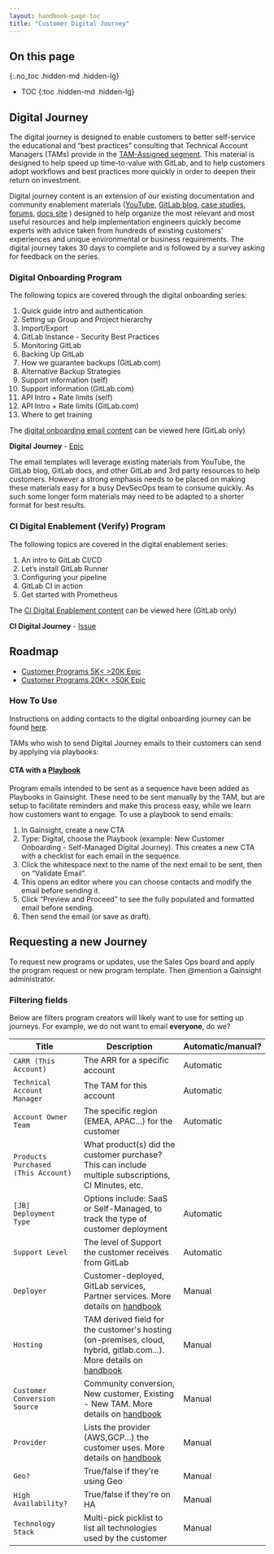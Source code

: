 ```yaml
---
layout: handbook-page-toc
title: "Customer Digital Journey"
---
```


## On this page
{:.no_toc .hidden-md .hidden-lg}

- TOC
{:toc .hidden-md .hidden-lg}


## Digital Journey 

The digital journey is designed to enable customers to better self-service the educational and “best practices” consulting that Technical Account Managers (TAMs) provide in the [TAM-Assigned segment](/handbook/customer-success/tam/customer-segments-and-metrics/#tam-assigned-segment). This material is designed to help speed up time-to-value with GitLab, and to help customers adopt workflows and best practices more quickly in order to deepen their return on investment.

Digital journey content is an extension of our existing documentation and community enablement materials ([YouTube](https://www.youtube.com/channel/UCnMGQ8QHMAnVIsI3xJrihhg), [GitLab blog](https://about.gitlab.com/blog/), [case studies](https://about.gitlab.com/customers/), [forums](https://forum.gitlab.com/), [docs site](https://docs.gitlab.com/) ) designed to help organize the most relevant and most useful resources and help implementation engineers quickly become experts with advice taken from hundreds of existing customers’ experiences and unique environmental or business requirements.  The digital journey takes 30 days to complete and is followed by a survey asking for feedback on the series.

### Digital Onboarding Program

The following topics are covered through the digital onboarding series:
1. Quick guide intro and authentication
1. Setting up Group and Project hierarchy
1. Import/Export
1. GitLab Instance - Security Best Practices
1. Monitoring GitLab
1. Backing Up GitLab
1. How we guarantee backups (GitLab.com)
1. Alternative Backup Strategies
1. Support information (self)
1. Support information (GitLab.com)
1. API Intro + Rate limits (self)
1. API Intro + Rate limits (GitLab.com)
1. Where to get training

The [digital onboarding email content](https://docs.google.com/document/d/1yosBBsBqvsgBYCqkn7zv9-YsT5sTynB6khRZJi8IhPE/edit?usp=sharing) can be viewed here (GitLab only)


**Digital Journey** - [Epic](https://gitlab.com/groups/gitlab-com/customer-success/-/epics/65)

The email templates will leverage existing materials from YouTube, the GitLab blog, GitLab docs, and other GitLab and 3rd party resources to help customers. However a strong emphasis needs to be placed on making these materials easy for a busy DevSecOps team to consume quickly. As such some longer form materials may need to be adapted to a shorter format for best results.

### CI Digital Enablement (Verify) Program

The following topics are covered in the digital enablement series:
1. An intro to GitLab CI/CD
1. Let’s install GitLab Runner
1. Configuring your pipeline
1. GitLab CI in action
1. Get started with Prometheus

The [CI Digital Enablement content](https://docs.google.com/document/d/1otgcT0U4tbZJ5cGkvpzmCG7EKuSF19cR7EoPkTtRMzY/edit?usp=sharing) can be viewed here (GitLab only)

**CI Digital Journey** - [Issue](https://gitlab.com/gitlab-com/customer-success/okrs/-/issues/115)

## Roadmap

- [Customer Programs 5K< >20K Epic](https://gitlab.com/groups/gitlab-com/sales-team/field-operations/-/epics/27)
- [Customer Programs 20K< >50K Epic](https://gitlab.com/groups/gitlab-com/-/epics/1384)

### How To Use
Instructions on adding contacts to the digital onboarding journey can be found [here](/handbook/customer-success/tam/digital-journey/nominating-contacts-for-the-digital-journey/).

TAMs who wish to send Digital Journey emails to their customers can send by applying via playbooks:

#### CTA with a [Playbook](/handbook/customer-success/tam/gainsight/#ctas)
Program emails intended to be sent as a sequence have been added as Playbooks in Gainsight. These need to be sent manually by the TAM, but are setup to facilitate reminders and make this process easy, while we learn how customers want to engage. To use a playbook to send emails:
1.  In Gainsight, create a new CTA
1.  Type: Digital, choose the Playbook (example: New Customer Onboarding - Self-Managed Digital Journey). This creates a new CTA with a checklist for each email in the sequence.
1.  Click the whitespace next to the name of the next email to be sent, then on “Validate Email”.
1.  This opens an editor where you can choose contacts and modify the email before sending it.
1.  Click “Preview and Proceed” to see the fully populated and formatted email before sending.
1.  Then send the email (or save as draft).   


## Requesting a new Journey
 
To request new programs or updates, use the Sales Ops board and apply the program request or new program template. Then @mention a Gainsight administrator.
 
 
### Filtering fields
 
Below are filters program creators will likely want to use for setting up journeys. For example, we do not want to email **everyone**, do we?
 
| Title | Description | Automatic/manual? |
| ----- | ------| ------ |
| `CARR (This Account)`          | The ARR for a specific account          | Automatic          |
| `Technical Account Manager`          | The TAM for this account          | Automatic          |
| `Account Owner Team`          | The specific region (EMEA, APAC...) for the customer          | Automatic          |
| `Products Purchased (This Account)`      | What product(s) did the customer purchase? This can include multiple subscriptions, CI Minutes, etc.          |           |
| `[JB] Deployment Type`          | Options include: SaaS or Self-Managed, to track the type of customer deployment          | Automatic          |
| `Support Level`         | The level of Support the customer receives from GitLab | Automatic          |
| `Deployer`          | Customer-deployed, GitLab services, Partner services. More details on [handbook](/handbook/customer-success/tam/gainsight/deployment-types/#deployer)          | Manual          |
| `Hosting`          | TAM derived field for the customer's hosting (on-premises, cloud, hybrid, gitlab.com...). More details on [handbook](/handbook/customer-success/tam/gainsight/deployment-types/#hosting)          | Manual          |
| `Customer Conversion Source`          | Community conversion, New customer, Existing - New TAM. More details on [handbook](/handbook/customer-success/tam/gainsight/deployment-types/#customer-conversion-source)          | Manual          |
| `Provider`          | Lists the provider (AWS,GCP...) the customer uses. More details on [handbook](/handbook/customer-success/tam/gainsight/deployment-types/#provider)          | Manual          |
| `Geo?`          | True/false if they're using Geo          | Manual          |
| `High Availability?`          | True/false if they're on HA          | Manual          |
| `Technology Stack`      | Multi-pick picklist to list all technologies used by the customer    | Manual          |
 
 

